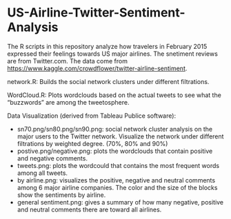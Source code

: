 # US-Airline-Twitter-Sentiment-Analysis

The R scripts in this repository analyze how travelers in February 2015 expressed their feelings towards US major airlines. The snetiment reviews are from Twitter.com.
The data come from https://www.kaggle.com/crowdflower/twitter-airline-sentiment.

network.R:
Builds the social network clusters under different filtrations.

WordCloud.R:
Plots wordclouds based on the actual tweets to see what the “buzzwords” are among the tweetosphere.

Data Visualization (derived from Tableau Publice software):
 - sn70.png/sn80.png/sn90.png:
   social network cluster analysis on the major users to the Twitter network. Visualize the network under different filtrations by weighted degree. (70%, 80% and 90%)
 - postive.png/negative.png:
   plots the wordclouds that contain positive and negative comments. 
 - tweets.png:
   plots the wordcould that contains the most frequent words among all tweets.
 - by airline.png:
   visualizes the positive, negative and neutral comments among 6 major airline companies. The color and the size of the blocks show the sentiments by airline. 
 - general sentiment.png:
   gives a summary of how many negative, positive and neutral comments there are toward all airlines.

